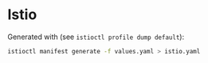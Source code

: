 # Istio

Generated with (see `istioctl profile dump default`):

```sh
istioctl manifest generate -f values.yaml > istio.yaml
```
